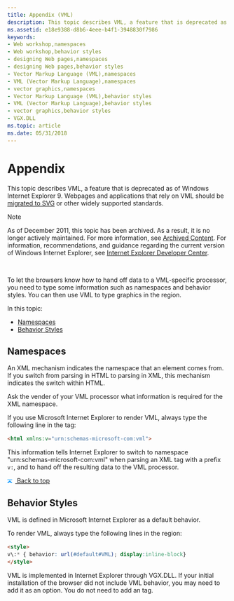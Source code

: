```yaml
---
title: Appendix (VML)
description: This topic describes VML, a feature that is deprecated as of Windows Internet Explorer 9.
ms.assetid: e18e9388-d8b6-4eee-b4f1-3948830f7986
keywords:
- Web workshop,namespaces
- Web workshop,behavior styles
- designing Web pages,namespaces
- designing Web pages,behavior styles
- Vector Markup Language (VML),namespaces
- VML (Vector Markup Language),namespaces
- vector graphics,namespaces
- Vector Markup Language (VML),behavior styles
- VML (Vector Markup Language),behavior styles
- vector graphics,behavior styles
- VGX.DLL
ms.topic: article
ms.date: 05/31/2018
---
```


# Appendix

This topic describes VML, a feature that is deprecated as of Windows Internet Explorer 9. Webpages and applications that rely on VML should be [migrated to SVG](https://go.microsoft.com/fwlink/p/?LinkID=236964) or other widely supported standards.

> [!Note]  
> As of December 2011, this topic has been archived. As a result, it is no longer actively maintained. For more information, see [Archived Content](https://docs.microsoft.com/previous-versions/windows/internet-explorer/ie-developer/). For information, recommendations, and guidance regarding the current version of Windows Internet Explorer, see [Internet Explorer Developer Center](https://go.microsoft.com/fwlink/p/?linkid=204313).

 

To let the browsers know how to hand off data to a VML-specific processor, you need to type some information such as namespaces and behavior styles. You can then use VML to type graphics in the <BODY> region.

In this topic:

-   [Namespaces](#namespaces)
-   [Behavior Styles](#behavior-styles)

## Namespaces

An XML mechanism indicates the namespace that an element comes from. If you switch from parsing in HTML to parsing in XML, this mechanism indicates the switch within HTML.

Ask the vender of your VML processor what information is required for the XML namespace.

If you use Microsoft Internet Explorer to render VML, always type the following line in the <HTML> tag:


```HTML
<html xmlns:v="urn:schemas-microsoft-com:vml">
```



This information tells Internet Explorer to switch to namespace "urn:schemas-microsoft-com:vml" when parsing an XML tag with a prefix `v:`, and to hand off the resulting data to the VML processor.

[![back to top](images/top.gif) Back to top](#top)

## Behavior Styles

VML is defined in Microsoft Internet Explorer as a default behavior.

To render VML, always type the following lines in the <HEAD> region:


```HTML
<style>
v\:* { behavior: url(#default#VML); display:inline-block}
</style>
```



VML is implemented in Internet Explorer through VGX.DLL. If your initial installation of the browser did not include VML behavior, you may need to add it as an option. You do not need to add an <object> tag.

 

 




